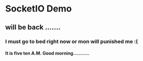 # SocketIO  Demo

## will be back .......
### I must go to bed right now or mon will punished me :(
#### It is five ten A.M. Good morning...........